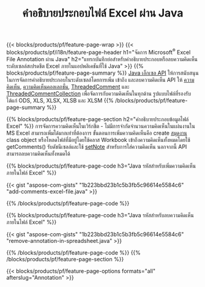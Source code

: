 ﻿---
title: คำอธิบายประกอบไฟล์ Excel ผ่าน Java
url: /th/java/annotation/
description: เพิ่มหรือลบคำอธิบายประกอบข้อมูลของสเปรดชีต Excel และ OpenOffice ด้วยไลบรารี Java
---
{{< blocks/products/pf/feature-page-wrap >}}
{{< blocks/products/pf/i18n/feature-page-header h1="จัดการ Microsoft<sup>&reg;</sup> Excel File Annotation ผ่าน Java" h2="แทรกบันทึกย่อสำหรับคำอธิบายประกอบหรือลบความคิดเห็นระดับเซลล์สเปรดชีต Excel ภายในแอปพลิเคชันที่ใช้ Java" >}}
{{% blocks/products/pf/feature-page-summary %}}
[Java เอ็กเซล API](/cells/java/) ให้การสนับสนุนในการจัดการคำอธิบายประกอบในระดับเซลล์โดยการเพิ่ม เข้าถึง และลบความคิดเห็น API ให้ [ความคิดเห็น](https://apireference.aspose.com/cells/java/com.aspose.cells/Comment), [ความคิดเห็นคอลเลกชั่น](https://apireference.aspose.com/cells/java/com.aspose.cells/CommentCollection), [ThreadedComment](https://apireference.aspose.com/cells/java/com.aspose.cells/ThreadedComment) และ [ThreadedCommentCollection](https://apireference.aspose.com/cells/java/com.aspose.cells/ThreadedCommentCollection) เพื่อจัดการกับความคิดเห็นในทุกด้าน
รูปแบบไฟล์ที่รองรับ ได้แก่ ODS, XLS, XLSX, XLSB และ XLSM
{{% /blocks/products/pf/feature-page-summary %}}

{{% blocks/products/pf/feature-page-section h2="คำอธิบายประกอบข้อมูลไฟล์ Excel" %}}
การจัดการความคิดเห็นในเวิร์กชีต - ไม่มีการจำกัดจำนวนความคิดเห็นในแผ่นงานใน MS Excel สามารถเพิ่มได้มากเท่าที่ต้องการ ขั้นตอนการเพิ่มความคิดเห็นคือ create [สมุดงาน](https://apireference.aspose.com/cells/java/com.aspose.cells/Workbook) class object หรือโหลดไฟล์ที่มีอยู่โดยใช้คลาส Workbook เข้าถึงความคิดเห็นทั้งหมดโดยใช้ getComments() รับดัชนีเซลล์และใช้ [setNote](https://apireference.aspose.com/cells/java/com.aspose.cells/comment#Note) สำหรับการใส่ความคิดเห็น นอกจากนี้ API สามารถลบความคิดเห็นทั้งหมดได้ 

{{% blocks/products/pf/feature-page-code h3="Java รหัสสำหรับเพิ่มความคิดเห็นภายในไฟล์ Excel" %}}

{{< gist "aspose-com-gists" "1b223bbd23b1c5b3fb5c96614e5584c6" "add-comments-excel-file.java" >}}

{{% /blocks/products/pf/feature-page-code %}}

{{% blocks/products/pf/feature-page-code h3="Java รหัสสำหรับลบความคิดเห็นภายในไฟล์ Excel" %}}

{{< gist "aspose-com-gists" "1b223bbd23b1c5b3fb5c96614e5584c6" "remove-annotation-in-spreadsheet.java" >}}

{{% /blocks/products/pf/feature-page-code %}}
{{% /blocks/products/pf/feature-page-section %}}

{{< blocks/products/pf/feature-page-options formats="all" afterslug="Annotation" >}}